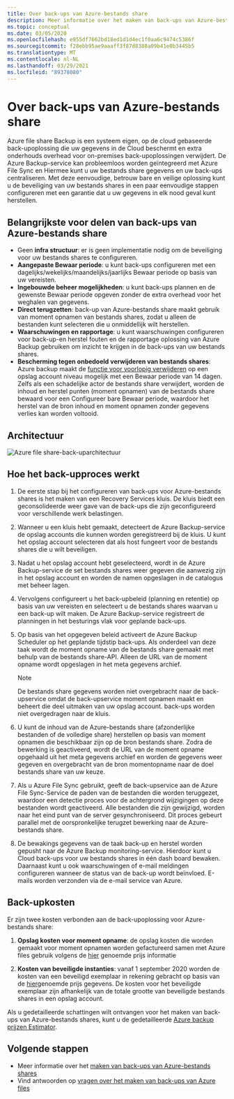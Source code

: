 ```yaml
---
title: Over back-ups van Azure-bestands share
description: Meer informatie over het maken van back-ups van Azure-bestands shares in de Recovery Services kluis
ms.topic: conceptual
ms.date: 03/05/2020
ms.openlocfilehash: e955df7662bd18ed1d1d4ec1f0aa6c9474c5386f
ms.sourcegitcommit: f28ebb95ae9aaaff3f87d8388a09b41e0b3445b5
ms.translationtype: MT
ms.contentlocale: nl-NL
ms.lasthandoff: 03/29/2021
ms.locfileid: "89378080"
---
```

# <a name="about-azure-file-share-backup"></a>Over back-ups van Azure-bestands share

Azure file share Backup is een systeem eigen, op de cloud gebaseerde back-upoplossing die uw gegevens in de Cloud beschermt en extra onderhouds overhead voor on-premises back-upoplossingen verwijdert. De Azure Backup-service kan probleemloos worden geïntegreerd met Azure File Sync en Hiermee kunt u uw bestands share gegevens en uw back-ups centraliseren. Met deze eenvoudige, betrouw bare en veilige oplossing kunt u de beveiliging van uw bestands shares in een paar eenvoudige stappen configureren met een garantie dat u uw gegevens in elk nood geval kunt herstellen.

## <a name="key-benefits-of-azure-file-share-backup"></a>Belangrijkste voor delen van back-ups van Azure-bestands share

* Geen **infra structuur**: er is geen implementatie nodig om de beveiliging voor uw bestands shares te configureren.
* **Aangepaste Bewaar periode**: u kunt back-ups configureren met een dagelijks/wekelijks/maandelijks/jaarlijks Bewaar periode op basis van uw vereisten.
* **Ingebouwde beheer mogelijkheden**: u kunt back-ups plannen en de gewenste Bewaar periode opgeven zonder de extra overhead voor het weghalen van gegevens.
* **Direct terugzetten**: back-up van Azure-bestands share maakt gebruik van moment opnamen van bestands shares, zodat u alleen de bestanden kunt selecteren die u onmiddellijk wilt herstellen.
* **Waarschuwingen en rapportage**: u kunt waarschuwingen configureren voor back-up-en herstel fouten en de rapportage oplossing van Azure Backup gebruiken om inzicht te krijgen in de back-ups van uw bestands shares.
* **Bescherming tegen onbedoeld verwijderen van bestands shares**: Azure backup maakt de [functie voor voorlopig verwijderen](../storage/files/storage-files-prevent-file-share-deletion.md) op een opslag account niveau mogelijk met een Bewaar periode van 14 dagen. Zelfs als een schadelijke actor de bestands share verwijdert, worden de inhoud en herstel punten (moment opnamen) van de bestands share bewaard voor een Configureer bare Bewaar periode, waardoor het herstel van de bron inhoud en moment opnamen zonder gegevens verlies kan worden voltooid.

## <a name="architecture"></a>Architectuur

![Azure file share-back-uparchitectuur](./media/azure-file-share-backup-overview/azure-file-shares-backup-architecture.png)

## <a name="how-the-backup-process-works"></a>Hoe het back-upproces werkt

1. De eerste stap bij het configureren van back-ups voor Azure-bestands shares is het maken van een Recovery Services kluis. De kluis biedt een geconsolideerde weer gave van de back-ups die zijn geconfigureerd voor verschillende werk belastingen.

2. Wanneer u een kluis hebt gemaakt, detecteert de Azure Backup-service de opslag accounts die kunnen worden geregistreerd bij de kluis. U kunt het opslag account selecteren dat als host fungeert voor de bestands shares die u wilt beveiligen.

3. Nadat u het opslag account hebt geselecteerd, wordt in de Azure Backup-service de set bestands shares weer gegeven die aanwezig zijn in het opslag account en worden de namen opgeslagen in de catalogus met beheer lagen.

4. Vervolgens configureert u het back-upbeleid (planning en retentie) op basis van uw vereisten en selecteert u de bestands shares waarvan u een back-up wilt maken. De Azure Backup-service registreert de planningen in het besturings vlak voor geplande back-ups.

5. Op basis van het opgegeven beleid activeert de Azure Backup Scheduler op het geplande tijdstip back-ups. Als onderdeel van deze taak wordt de moment opname van de bestands share gemaakt met behulp van de bestands share-API. Alleen de URL van de moment opname wordt opgeslagen in het meta gegevens archief.

    >[!NOTE]
    >De bestands share gegevens worden niet overgebracht naar de back-upservice omdat de back-upservice moment opnamen maakt en beheert die deel uitmaken van uw opslag account. back-ups worden niet overgedragen naar de kluis.

6. U kunt de inhoud van de Azure-bestands share (afzonderlijke bestanden of de volledige share) herstellen op basis van moment opnamen die beschikbaar zijn op de bron bestands share. Zodra de bewerking is geactiveerd, wordt de URL van de moment opname opgehaald uit het meta gegevens archief en worden de gegevens weer gegeven en overgebracht van de bron momentopname naar de doel bestands share van uw keuze.

7. Als u Azure File Sync gebruikt, geeft de back-upservice aan de Azure File Sync-Service de paden van de bestanden die worden teruggezet, waardoor een detectie proces voor de achtergrond wijzigingen op deze bestanden wordt geactiveerd. Alle bestanden die zijn gewijzigd, worden naar het eind punt van de server gesynchroniseerd. Dit proces gebeurt parallel met de oorspronkelijke terugzet bewerking naar de Azure-bestands share.

8. De bewakings gegevens van de taak back-up en herstel worden gepusht naar de Azure Backup monitoring-service. Hierdoor kunt u Cloud back-ups voor uw bestands shares in één dash board bewaken. Daarnaast kunt u ook waarschuwingen of e-mail meldingen configureren wanneer de status van de back-up wordt beïnvloed. E-mails worden verzonden via de e-mail service van Azure.

## <a name="backup-costs"></a>Back-upkosten

Er zijn twee kosten verbonden aan de back-upoplossing voor Azure-bestands share:

1. **Opslag kosten voor moment opname**: de opslag kosten die worden gemaakt voor moment opnamen worden gefactureerd samen met Azure files gebruik volgens de [hier](https://azure.microsoft.com/pricing/details/storage/files/) genoemde prijs informatie

2. **Kosten van beveiligde instanties**: vanaf 1 september 2020 worden de kosten van een beveiligd exemplaar in rekening gebracht op basis van de [hier](https://azure.microsoft.com/pricing/details/backup/)genoemde prijs gegevens. De kosten voor het beveiligde exemplaar zijn afhankelijk van de totale grootte van beveiligde bestands shares in een opslag account.

Als u gedetailleerde schattingen wilt ontvangen voor het maken van back-ups van Azure-bestands shares, kunt u de gedetailleerde [Azure backup prijzen Estimator](https://aka.ms/AzureBackupCostEstimates).  

## <a name="next-steps"></a>Volgende stappen

* Meer informatie over het [maken van back-ups van Azure-bestands shares](backup-afs.md)
* Vind antwoorden op [vragen over het maken van back-ups van Azure files](backup-azure-files-faq.md)

